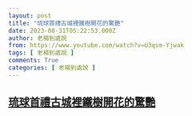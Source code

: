 ```yaml
---
layout: post
title: "琉球首禮古城裡鐵樹開花的驚艷"
date: 2023-08-31T05:22:53.000Z
author: 老楊到處說
from: https://www.youtube.com/watch?v=U3qsm-Yjwak
tags: [ 老楊到處說 ]
comments: True
categories: [ 老楊到處說 ]
---
```

<!--1693459373000-->
[琉球首禮古城裡鐵樹開花的驚艷](https://www.youtube.com/watch?v=U3qsm-Yjwak)
------

<div>

</div>
